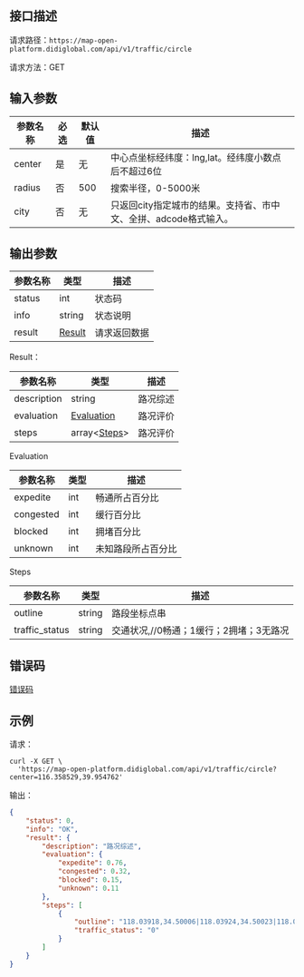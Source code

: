 ## 接口描述
请求路径：`https://map-open-platform.didiglobal.com/api/v1/traffic/circle`

请求方法：GET
## 输入参数
|参数名称 | 必选 | 默认值 | 描述|
|--------|-----|-----|-----|
|center| 是 | 无 | 中心点坐标经纬度：lng,lat。经纬度小数点后不超过6位 |
|radius| 否 | 500 | 搜索半径，0-5000米 |
|city| 否 | 无 | 只返回city指定城市的结果。支持省、市中文、全拼、adcode格式输入。 |

## 输出参数
|参数名称  | 类型 | 描述|
|--------|-----|-----|
|status | int  |状态码 |
|info|string|状态说明	|
|result | [Result](#Result)|请求返回数据 |

<span id="Result"></span>
Result：

|参数名称  | 类型 | 描述 |
|--------|-----|-----|
|description   | string  |路况综述|
|evaluation   |  [Evaluation](#Evaluation)  |路况评价 |
|steps   |  array<[Steps](#Steps)>  |路况评价 |

<span id="Evaluation"></span>
Evaluation

|参数名称  | 类型 | 描述 |
|--------|-----|-----|
|expedite   | int  |畅通所占百分比|
|congested   |  int  |缓行百分比 |
|blocked   |  int |拥堵百分比 |
|unknown   | int |未知路段所占百分比 |

<span id="Steps"></span>
Steps

|参数名称  | 类型 | 描述 |
|--------|-----|-----|
|outline   | string  |路段坐标点串|
|traffic_status   | string   |交通状况,//0畅通；1缓行；2拥堵；3无路况 |

## 错误码
[错误码](/static/apimarket-docs/services/地图开放平台/错误码.md#errorCode)

## 示例

请求：
``` shell
curl -X GET \
  'https://map-open-platform.didiglobal.com/api/v1/traffic/circle?center=116.358529,39.954762'
```
输出：
``` json
{
    "status": 0,
    "info": "OK",
    "result": {
        "description": "路况综述",
        "evaluation": {
            "expedite": 0.76,
            "congested": 0.32,
            "blocked": 0.15,
            "unknown": 0.11
        },
        "steps": [
            {
                "outline": "118.03918,34.50006|118.03924,34.50023|118.04052,34.50384|118.03919,34.50408",
                "traffic_status": "0"
            }
        ]
    }
}
```
